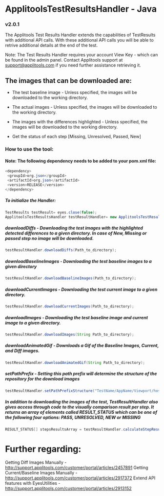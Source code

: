 # ApplitoolsTestResultsHandler - Java
### v2.0.1

The Applitools Test Results Handler extends the capabilities of TestResults with additional API calls.
With these additional API calls you will be able to retrive additional details at the end of the test.

Note: The Test Results Handler requires your account View Key - which can be found in the admin panel. Contact Applitools support at support@applitools.com if you need further assistance retrieving it.

## The images that can be downloaded are:

- The test baseline image - Unless specified, the images will be downloaded to the working directory.

- The actual images - Unless specified, the images will be downloaded to the working directory.

- The images with the differences highlighted - Unless specified, the images will be downloaded to the working directory.

- Get the status of each step [Missing, Unresolved, Passed, New]

### How to use the tool:

#### Note: The following dependency needs to be added to your pom.xml file: 

```Java
<dependency>
 <groupId>org.json</groupId>
 <artifactId>org.json</artifactId>
 <version>RELEASE</version>
</dependency> 
```

##### To initialize the Handler:
```Java
TestResults testResult= eyes.close(false);
ApplitoolsTestResultsHandler testResultHandler= new ApplitoolsTestResultsHandler(testResult,viewKey);
```

##### **downloadDiffs** -  Downloading the test images with the highlighted detected differences to a given directory. In case of New, Missing or passed step no image will be downloaded.
```Java
testResultHandler.downloadDiffs(Path_to_directory);
```

##### **downloadBaselineImages** -  Downloading the test baseline images to a given directory
```Java
testResultHandler.downloadBaselineImages(Path_to_directory);
```

##### **downloadCurrentImages** - Downloading the test current image to a given directory.
```Java
testResultHandler.downloadCurrentImages(Path_to_directory);
```

##### **downloadImages** - Downloading the test baseline image and current image to a given directory.
```Java
testResultHandler.downloadImages(String Path_to_directory);
```

##### **downloadAnimatedGif** - Downloads a Gif of the Baseline Images, Current, and Diff images.
```Java
testResultHandler.downloadAnimatedGif(String Path_to_directory);
```

##### **setPathPrefix** -  Setting this path prefix will determine the structure of the repository for the download images
```Java
testResultHandler.setPathPrefixStructure("TestName/AppName/Viewport/hostingOS/hostingApp");
```

##### In addition to downloading the images of the test, TestResultHandler also gives access through code to the visually comparison result per step. It returns an array of elements called RESULT_STATUS which can be one of the following four options: PASS, UNRESOLVED, NEW or MISSING
```Java
RESULT_STATUS[] stepsResultsArray = testResultHandler.calculateStepResults();
```


# Further regarding:

Getting Diff Images Manually - http://support.applitools.com/customer/portal/articles/2457891 
Getting Current/Baseline Images Manually - http://support.applitools.com/customer/portal/articles/2917372
Extend API features with EyesUtilities - http://support.applitools.com/customer/portal/articles/2913152